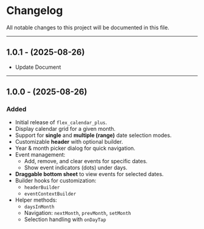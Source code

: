 # Changelog

All notable changes to this project will be documented in this file.

---

## 1.0.1 - (2025-08-26)

- Update Document

---

## 1.0.0 - (2025-08-26)

### Added

- Initial release of `flex_calendar_plus`.
- Display calendar grid for a given month.
- Support for **single** and **multiple (range)** date selection modes.
- Customizable **header** with optional builder.
- Year & month picker dialog for quick navigation.
- Event management:
  - Add, remove, and clear events for specific dates.
  - Show event indicators (dots) under days.
- **Draggable bottom sheet** to view events for selected dates.
- Builder hooks for customization:
  - `headerBuilder`
  - `eventContextBuilder`
- Helper methods:
  - `daysInMonth`
  - Navigation: `nextMonth`, `prevMonth`, `setMonth`
  - Selection handling with `onDayTap`
